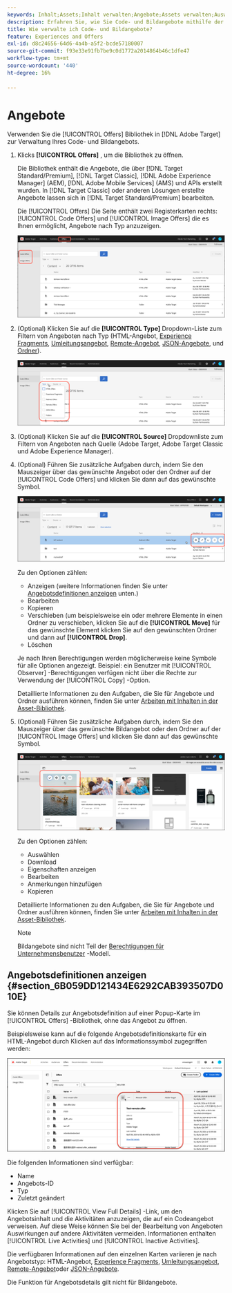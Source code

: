```yaml
---
keywords: Inhalt;Assets;Inhalt verwalten;Angebote;Assets verwalten;Auswahlmodus aufrufen;Auswahlmodus
description: Erfahren Sie, wie Sie Code- und Bildangebote mithilfe der Angebotsbibliothek in Adobe Target verwalten.
title: Wie verwalte ich Code- und Bildangebote?
feature: Experiences and Offers
exl-id: d8c24656-64d6-4a4b-a5f2-bcde57180007
source-git-commit: f93e33e91fb7be9c0d1772a2014864b46c1dfe47
workflow-type: tm+mt
source-wordcount: '440'
ht-degree: 16%

---
```


# Angebote

Verwenden Sie die [!UICONTROL Offers] Bibliothek in [!DNL Adobe Target] zur Verwaltung Ihres Code- und Bildangebots.

1. Klicks **[!UICONTROL Offers]** , um die Bibliothek zu öffnen.

   Die Bibliothek enthält die Angebote, die über [!DNL Target Standard/Premium], [!DNL Target Classic], [!DNL Adobe Experience Manager] (AEM), [!DNL Adobe Mobile Services] (AMS) und APIs erstellt wurden. In [!DNL Target Classic] oder anderen Lösungen erstellte Angebote lassen sich in [!DNL Target Standard/Premium] bearbeiten.

   Die [!UICONTROL Offers] Die Seite enthält zwei Registerkarten rechts: [!UICONTROL Code Offers] und [!UICONTROL Image Offers] die es Ihnen ermöglicht, Angebote nach Typ anzuzeigen.

   ![Angebotsseite mit den Registerkarten Code-Angebote und Bildangebote](/help/main/c-experiences/c-manage-content/assets/offers-page.png)

1. (Optional) Klicken Sie auf die **[!UICONTROL Type]** Dropdown-Liste zum Filtern von Angeboten nach Typ (HTML-Angebot, [Experience Fragments](/help/main/c-experiences/c-manage-content/aem-experience-fragments.md), [Umleitungsangebot](/help/main/c-experiences/c-manage-content/offer-redirect.md), [Remote-Angebot](/help/main/c-experiences/c-manage-content/about-remote-offers.md), [JSON-Angebote](/help/main/c-experiences/c-manage-content/create-json-offer.md), und [Ordner](/help/main/c-experiences/c-manage-content/create-content-folder.md)).

   ![offer_filter-Bild](assets/offers_filter.png)

1. (Optional) Klicken Sie auf die **[!UICONTROL Source]** Dropdownliste zum Filtern von Angeboten nach Quelle (Adobe Target, Adobe Target Classic und Adobe Experience Manager).

1. (Optional) Führen Sie zusätzliche Aufgaben durch, indem Sie den Mauszeiger über das gewünschte Angebot oder den Ordner auf der [!UICONTROL Code Offers] und klicken Sie dann auf das gewünschte Symbol.

   ![Optionen für Code-Angebote](assets/offer-picker-large.png)

   Zu den Optionen zählen:

   * Anzeigen (weitere Informationen finden Sie unter [Angebotsdefinitionen anzeigen](#section_6B059DD121434E6292CAB393507D010E) unten.)
   * Bearbeiten 
   * Kopieren 
   * Verschieben (um beispielsweise ein oder mehrere Elemente in einen Ordner zu verschieben, klicken Sie auf die **[!UICONTROL Move]** für das gewünschte Element klicken Sie auf den gewünschten Ordner und dann auf **[!UICONTROL Drop]**.
   * Löschen

   Je nach Ihren Berechtigungen werden möglicherweise keine Symbole für alle Optionen angezeigt. Beispiel: ein Benutzer mit [!UICONTROL Observer] -Berechtigungen verfügen nicht über die Rechte zur Verwendung der [!UICONTROL Copy] -Option.

   Detaillierte Informationen zu den Aufgaben, die Sie für Angebote und Ordner ausführen können, finden Sie unter [Arbeiten mit Inhalten in der Asset-Bibliothek](/help/main/c-experiences/c-manage-content/assets-working.md).

1. (Optional) Führen Sie zusätzliche Aufgaben durch, indem Sie den Mauszeiger über das gewünschte Bildangebot oder den Ordner auf der [!UICONTROL Image Offers] und klicken Sie dann auf das gewünschte Symbol.

   ![Optionen für Bildangebote](/help/main/c-experiences/c-manage-content/assets/image-offers-icons.png)

   Zu den Optionen zählen:

   * Auswählen
   * Download 
   * Eigenschaften anzeigen
   * Bearbeiten 
   * Anmerkungen hinzufügen
   * Kopieren 

   Detaillierte Informationen zu den Aufgaben, die Sie für Angebote und Ordner ausführen können, finden Sie unter [Arbeiten mit Inhalten in der Asset-Bibliothek](/help/main/c-experiences/c-manage-content/assets-working.md).

   >[!NOTE]
   >
   >Bildangebote sind nicht Teil der [Berechtigungen für Unternehmensbenutzer](/help/main/administrating-target/c-user-management/property-channel/property-channel.md) -Modell.


## Angebotsdefinitionen anzeigen {#section_6B059DD121434E6292CAB393507D010E}

Sie können Details zur Angebotsdefinition auf einer Popup-Karte im [!UICONTROL Offers] -Bibliothek, ohne das Angebot zu öffnen.

Beispielsweise kann auf die folgende Angebotsdefinitionskarte für ein HTML-Angebot durch Klicken auf das Informationssymbol zugegriffen werden:

![offer-card-html image](assets/offer-card-html-new.png)

Die folgenden Informationen sind verfügbar:

* Name
* Angebots-ID
* Typ
* Zuletzt geändert

Klicken Sie auf [!UICONTROL View Full Details] -Link, um den Angebotsinhalt und die Aktivitäten anzuzeigen, die auf ein Codeangebot verweisen. Auf diese Weise können Sie bei der Bearbeitung von Angeboten Auswirkungen auf andere Aktivitäten vermeiden. Informationen enthalten [!UICONTROL Live Activities] und [!UICONTROL Inactive Activities].

Die verfügbaren Informationen auf den einzelnen Karten variieren je nach Angebotstyp: HTML-Angebot, [Experience Fragments](/help/main/c-experiences/c-manage-content/aem-experience-fragments.md), [Umleitungsangebot](/help/main/c-experiences/c-manage-content/offer-redirect.md), [Remote-Angebot](/help/main/c-experiences/c-manage-content/about-remote-offers.md)oder [JSON-Angebote](/help/main/c-experiences/c-manage-content/create-json-offer.md).

Die Funktion für Angebotsdetails gilt nicht für Bildangebote.

<!--

## Training video: The Content Repository ![Overview badge](/help/main/assets/overview.png)

This video includes information about managing offers.

* Connection between the [Experience Cloud Asset Library](https://experienceleague.adobe.com/docs/core-services/interface/assets/creative-cloud.html) and the Target Content Library 
* Custom HTML Offers 
* Custom HTML Offer in the [!UICONTROL Visual Experience Composer]

>[!VIDEO](https://video.tv.adobe.com/v/17387)

-->
